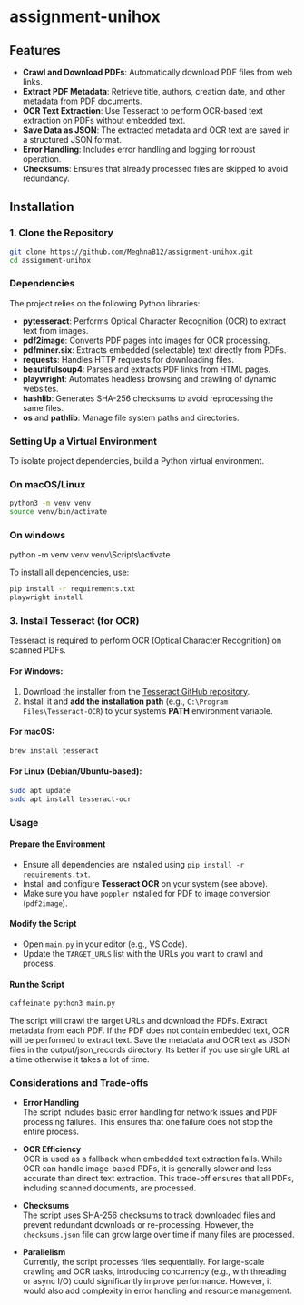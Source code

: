 # assignment-unihox

## Features

- **Crawl and Download PDFs**: Automatically download PDF files from web links.
- **Extract PDF Metadata**: Retrieve title, authors, creation date, and other metadata from PDF documents.
- **OCR Text Extraction**: Use Tesseract to perform OCR-based text extraction on PDFs without embedded text.
- **Save Data as JSON**: The extracted metadata and OCR text are saved in a structured JSON format.
- **Error Handling**: Includes error handling and logging for robust operation.
- **Checksums**: Ensures that already processed files are skipped to avoid redundancy.

## Installation

### 1. Clone the Repository

```bash
git clone https://github.com/MeghnaB12/assignment-unihox.git
cd assignment-unihox
```
### Dependencies

The project relies on the following Python libraries:

- **pytesseract**: Performs Optical Character Recognition (OCR) to extract text from images.
- **pdf2image**: Converts PDF pages into images for OCR processing.
- **pdfminer.six**: Extracts embedded (selectable) text directly from PDFs.
- **requests**: Handles HTTP requests for downloading files.
- **beautifulsoup4**: Parses and extracts PDF links from HTML pages.
- **playwright**: Automates headless browsing and crawling of dynamic websites.
- **hashlib**: Generates SHA-256 checksums to avoid reprocessing the same files.
- **os** and **pathlib**: Manage file system paths and directories.

### Setting Up a Virtual Environment

To isolate project dependencies, build a Python virtual environment.

### On macOS/Linux

```bash
python3 -m venv venv
source venv/bin/activate
```
### On windows

python -m venv venv
venv\Scripts\activate

To install all dependencies, use:

```bash
pip install -r requirements.txt
playwright install

```

### 3. Install Tesseract (for OCR)

Tesseract is required to perform OCR (Optical Character Recognition) on scanned PDFs.

#### For Windows:
1. Download the installer from the [Tesseract GitHub repository](https://github.com/tesseract-ocr/tesseract).
2. Install it and **add the installation path** (e.g., `C:\Program Files\Tesseract-OCR`) to your system’s **PATH** environment variable.

#### For macOS:
```bash
brew install tesseract
```

#### For Linux (Debian/Ubuntu-based):

```bash
sudo apt update
sudo apt install tesseract-ocr
```

### Usage

#### Prepare the Environment

- Ensure all dependencies are installed using `pip install -r requirements.txt`.
- Install and configure **Tesseract OCR** on your system (see above).
- Make sure you have `poppler` installed for PDF to image conversion (`pdf2image`).

#### Modify the Script

- Open `main.py` in your editor (e.g., VS Code).
- Update the `TARGET_URLS` list with the URLs you want to crawl and process.

#### Run the Script

```bash
caffeinate python3 main.py
```

The script will crawl the target URLs and download the PDFs. Extract metadata from each PDF. If the PDF does not contain embedded text, OCR will be performed to extract text.
Save the metadata and OCR text as JSON files in the output/json_records directory. Its better if you use single URL at a time otherwise it takes a lot of time.

### Considerations and Trade-offs

- **Error Handling**  
  The script includes basic error handling for network issues and PDF processing failures. This ensures that one failure does not stop the entire process.

- **OCR Efficiency**  
  OCR is used as a fallback when embedded text extraction fails. While OCR can handle image-based PDFs, it is generally slower and less accurate than direct text extraction. This trade-off ensures that all PDFs, including scanned documents, are processed.

- **Checksums**  
  The script uses SHA-256 checksums to track downloaded files and prevent redundant downloads or re-processing. However, the `checksums.json` file can grow large over time if many files are processed.

- **Parallelism**  
  Currently, the script processes files sequentially. For large-scale crawling and OCR tasks, introducing concurrency (e.g., with threading or async I/O) could significantly improve performance. However, it would also add complexity in error handling and resource management.



